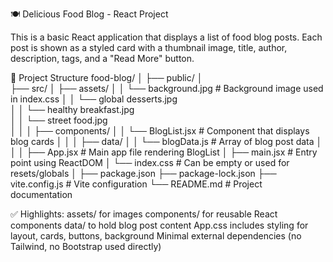 🍽️ Delicious Food Blog - React Project

This is a basic React application that displays a list of food blog posts. 
Each post is shown as a styled card with a thumbnail image, title, author, description, tags, and a "Read More" button.


📁 Project Structure
    food-blog/
    │
    ├── public/
    │      
    ├── src/
    │   ├── assets/
    │   │   └── background.jpg       # Background image used in index.css
    │   │   └── global desserts.jpg   
    │   │   └── healthy breakfast.jpg   
    │   │   └── street food.jpg   
    │   │
    │   ├── components/
    │   │   └── BlogList.jsx         # Component that displays blog cards
    │   │
    │   ├── data/
    │   │   └── blogData.js          # Array of blog post data
    │   │
    │   ├── App.jsx                  # Main app file rendering BlogList
    │   ├── main.jsx                 # Entry point using ReactDOM
    │   └── index.css                # Can be empty or used for resets/globals
    │
    ├── package.json
    ├── package-lock.json
    ├── vite.config.js               # Vite configuration
    └── README.md                    # Project documentation


✅ Highlights:
    assets/ for images
    components/ for reusable React components
    data/ to hold blog post content
    App.css includes styling for layout, cards, buttons, background
    Minimal external dependencies (no Tailwind, no Bootstrap used directly)